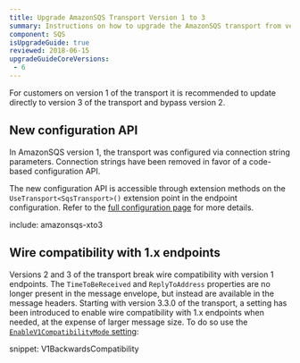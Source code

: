 ```yaml
---
title: Upgrade AmazonSQS Transport Version 1 to 3
summary: Instructions on how to upgrade the AmazonSQS transport from version 1 to 3.
component: SQS
isUpgradeGuide: true
reviewed: 2018-06-15
upgradeGuideCoreVersions:
 - 6
---
```


For customers on version 1 of the transport it is recommended to update directly to version 3 of the transport and bypass version 2.

## New configuration API

In AmazonSQS version 1, the transport was configured via connection string parameters. Connection strings have been removed in favor of a code-based configuration API.

The new configuration API is accessible through extension methods on the `UseTransport<SqsTransport>()` extension point in the endpoint configuration. Refer to the [full configuration page](/transports/sqs/configuration-options.md) for more details.

include: amazonsqs-xto3

## Wire compatibility with 1.x endpoints

Versions 2 and 3 of the transport break wire compatibility with version 1 endpoints. The `TimeToBeReceived` and `ReplyToAddress` properties are no longer present in the message envelope, but instead are available in the message headers. Starting with version 3.3.0 of the transport, a setting has been introduced to enable wire compatibility with 1.x endpoints when needed, at the expense of larger message size. To do so use the [`EnableV1CompatibilityMode` setting](/transports/sqs/configuration-options.md#v1-compatibility-mode):

snippet: V1BackwardsCompatibility
